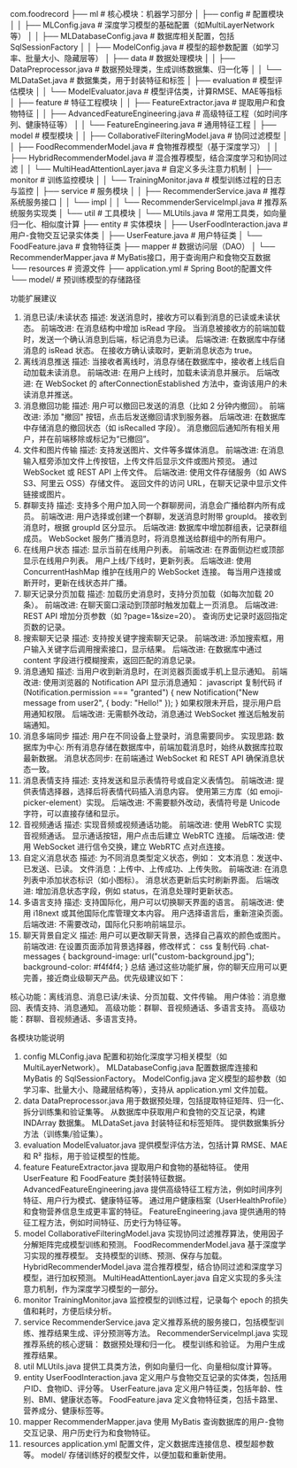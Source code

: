 com.foodrecord
├── ml                              # 核心模块：机器学习部分
│   ├── config                      # 配置模块
│   │   ├── MLConfig.java           # 深度学习模型的基础配置（如MultiLayerNetwork等）
│   │   ├── MLDatabaseConfig.java   # 数据库相关配置，包括SqlSessionFactory
│   │   ├── ModelConfig.java        # 模型的超参数配置（如学习率、批量大小、隐藏层等）
│   ├── data                        # 数据处理模块
│   │   ├── DataPreprocessor.java   # 数据预处理类，生成训练数据集、归一化等
│   │   └── MLDataSet.java          # 数据集类，用于封装特征和标签
│   ├── evaluation                  # 模型评估模块
│   │   └── ModelEvaluator.java     # 模型评估类，计算RMSE、MAE等指标
│   ├── feature                     # 特征工程模块
│   │   ├── FeatureExtractor.java   # 提取用户和食物特征
│   │   ├── AdvancedFeatureEngineering.java # 高级特征工程（如时间序列、健康特征等）
│   │   └── FeatureEngineering.java # 通用特征工程
│   ├── model                       # 模型模块
│   │   ├── CollaborativeFilteringModel.java # 协同过滤模型
│   │   ├── FoodRecommenderModel.java # 食物推荐模型（基于深度学习）
│   │   ├── HybridRecommenderModel.java # 混合推荐模型，结合深度学习和协同过滤
│   │   └── MultiHeadAttentionLayer.java # 自定义多头注意力机制
│   ├── monitor                     # 训练监控模块
│   │   └── TrainingMonitor.java    # 模型训练过程的日志与监控
│   ├── service                     # 服务模块
│   │   ├── RecommenderService.java # 推荐系统服务接口
│   │   └── impl
│   │       └── RecommenderServiceImpl.java # 推荐系统服务实现类
│   └── util                        # 工具模块
│       └── MLUtils.java            # 常用工具类，如向量归一化、相似度计算
├── entity                          # 实体模块
│   ├── UserFoodInteraction.java    # 用户-食物交互记录实体类
│   ├── UserFeature.java            # 用户特征类
│   └── FoodFeature.java            # 食物特征类
├── mapper                          # 数据访问层（DAO）
│   └── RecommenderMapper.java      # MyBatis接口，用于查询用户和食物交互数据
└── resources                       # 资源文件
├── application.yml             # Spring Boot的配置文件
└── model/                      # 预训练模型的存储路径

功能扩展建议
1. 消息已读/未读状态
   描述: 发送消息时，接收方可以看到消息的已读或未读状态。
   前端改进:
   在消息结构中增加 isRead 字段。
   当消息被接收方的前端加载时，发送一个确认消息到后端，标记消息为已读。
   后端改进:
   在数据库中存储消息的 isRead 状态。
   在接收方确认读取时，更新消息状态为 true。
2. 离线消息推送
   描述: 当接收者离线时，消息存储在数据库中，接收者上线后自动加载未读消息。
   前端改进:
   在用户上线时，加载未读消息并展示。
   后端改进:
   在 WebSocket 的 afterConnectionEstablished 方法中，查询该用户的未读消息并推送。
3. 消息撤回功能
   描述: 用户可以撤回已发送的消息（比如 2 分钟内撤回）。
   前端改进:
   添加 "撤回" 按钮，点击后发送撤回请求到服务器。
   后端改进:
   在数据库中存储消息的撤回状态（如 isRecalled 字段）。
   消息撤回后通知所有相关用户，并在前端移除或标记为“已撤回”。
4. 文件和图片传输
   描述: 支持发送图片、文件等多媒体消息。
   前端改进:
   在消息输入框旁添加文件上传按钮，上传文件后显示文件或图片预览。
   通过 WebSocket 或 REST API 上传文件。
   后端改进:
   使用文件存储服务（如 AWS S3、阿里云 OSS）存储文件。
   返回文件的访问 URL，在聊天记录中显示文件链接或图片。
5. 群聊支持
   描述: 支持多个用户加入同一个群聊房间，消息会广播给群内所有成员。
   前端改进:
   用户选择或创建一个群聊，发送消息时附带 groupId。
   接收到消息时，根据 groupId 区分显示。
   后端改进:
   数据库中增加群组表，记录群组成员。
   WebSocket 服务广播消息时，将消息推送给群组中的所有用户。
6. 在线用户状态
   描述: 显示当前在线用户列表。
   前端改进:
   在界面侧边栏或顶部显示在线用户列表。
   用户上线/下线时，更新列表。
   后端改进:
   使用 ConcurrentHashMap 维护在线用户的 WebSocket 连接。
   每当用户连接或断开时，更新在线状态并广播。
7. 聊天记录分页加载
   描述: 加载历史消息时，支持分页加载（如每次加载 20 条）。
   前端改进:
   在聊天窗口滚动到顶部时触发加载上一页消息。
   后端改进:
   REST API 增加分页参数（如 ?page=1&size=20）。
   查询历史记录时返回指定页数的记录。
8. 搜索聊天记录
   描述: 支持按关键字搜索聊天记录。
   前端改进:
   添加搜索框，用户输入关键字后调用搜索接口，显示结果。
   后端改进:
   在数据库中通过 content 字段进行模糊搜索，返回匹配的消息记录。
9. 消息通知
   描述: 当用户收到新消息时，在浏览器页面或手机上显示通知。
   前端改进:
   使用浏览器的 Notification API 显示消息通知：
   javascript
   复制代码
   if (Notification.permission === "granted") {
   new Notification("New message from user2", { body: "Hello!" });
   }
   如果权限未开启，提示用户启用通知权限。
   后端改进:
   无需额外改动，消息通过 WebSocket 推送后触发前端通知。
10. 消息多端同步
    描述: 用户在不同设备上登录时，消息需要同步。
    实现思路:
    数据库为中心: 所有消息存储在数据库中，前端加载消息时，始终从数据库拉取最新数据。
    消息状态同步: 在前端通过 WebSocket 和 REST API 确保消息状态一致。
11. 消息表情支持
    描述: 支持发送和显示表情符号或自定义表情包。
    前端改进:
    提供表情选择器，选择后将表情代码插入消息内容。
    使用第三方库（如 emoji-picker-element）实现。
    后端改进:
    不需要额外改动，表情符号是 Unicode 字符，可以直接存储和显示。
12. 音视频通话
    描述: 实现音频或视频通话功能。
    前端改进:
    使用 WebRTC 实现音视频通话。
    显示通话按钮，用户点击后建立 WebRTC 连接。
    后端改进:
    使用 WebSocket 进行信令交换，建立 WebRTC 点对点连接。
13. 自定义消息状态
    描述: 为不同消息类型定义状态，例如：
    文本消息：发送中、已发送、已读。
    文件消息：上传中、上传成功、上传失败。
    前端改进:
    在消息列表中添加状态标识（如小图标）。
    消息状态更新后实时刷新界面。
    后端改进:
    增加消息状态字段，例如 status，在消息处理时更新状态。
14. 多语言支持
    描述: 支持国际化，用户可以切换聊天界面的语言。
    前端改进:
    使用 i18next 或其他国际化库管理文本内容。
    用户选择语言后，重新渲染页面。
    后端改进:
    不需要改动，国际化只影响前端显示。
15. 聊天背景自定义
    描述: 用户可以更改聊天背景，选择自己喜欢的颜色或图片。
    前端改进:
    在设置页面添加背景选择器，修改样式：
    css
    复制代码
    .chat-messages {
    background-image: url("custom-background.jpg");
    background-color: #f4f4f4;
    }
    总结
    通过这些功能扩展，你的聊天应用可以更完善，接近商业级聊天产品。优先级建议如下：

核心功能：离线消息、消息已读/未读、分页加载、文件传输。
用户体验：消息撤回、表情支持、消息通知。
高级功能：群聊、音视频通话、多语言支持。
高级功能：群聊、音视频通话、多语言支持。


各模块功能说明
1. config
   MLConfig.java
   配置和初始化深度学习相关模型（如 MultiLayerNetwork）。
   MLDatabaseConfig.java
   配置数据库连接和 MyBatis 的 SqlSessionFactory。
   ModelConfig.java
   定义模型的超参数（如学习率、批量大小、隐藏层结构等），支持从 application.yml 文件加载。
2. data
   DataPreprocessor.java
   用于数据预处理，包括提取特征矩阵、归一化、拆分训练集和验证集等。
   从数据库中获取用户和食物的交互记录，构建 INDArray 数据集。
   MLDataSet.java
   封装特征和标签矩阵。
   提供数据集拆分方法（训练集/验证集）。
3. evaluation
   ModelEvaluator.java
   提供模型评估方法，包括计算 RMSE、MAE 和 R² 指标，用于验证模型的性能。
4. feature
   FeatureExtractor.java
   提取用户和食物的基础特征。
   使用 UserFeature 和 FoodFeature 类封装特征数据。
   AdvancedFeatureEngineering.java
   提供高级特征工程方法，例如时间序列特征、用户行为模式、健康特征等。
   通过用户健康档案（UserHealthProfile）和食物营养信息生成更丰富的特征。
   FeatureEngineering.java
   提供通用的特征工程方法，例如时间特征、历史行为特征等。
5. model
   CollaborativeFilteringModel.java
   实现协同过滤推荐算法，使用因子分解矩阵完成模型训练和预测。
   FoodRecommenderModel.java
   基于深度学习实现的推荐模型。
   支持模型的训练、预测、保存与加载。
   HybridRecommenderModel.java
   混合推荐模型，结合协同过滤和深度学习模型，进行加权预测。
   MultiHeadAttentionLayer.java
   自定义实现的多头注意力机制，作为深度学习模型的一部分。
6. monitor
   TrainingMonitor.java
   监控模型的训练过程，记录每个 epoch 的损失值和耗时，方便后续分析。
7. service
   RecommenderService.java
   定义推荐系统的服务接口，包括模型训练、推荐结果生成、评分预测等方法。
   RecommenderServiceImpl.java
   实现推荐系统的核心逻辑：
   数据预处理和归一化。
   模型训练和验证。
   为用户生成推荐结果。
8. util
   MLUtils.java
   提供工具类方法，例如向量归一化、向量相似度计算等。
9. entity
   UserFoodInteraction.java
   定义用户与食物交互记录的实体类，包括用户ID、食物ID、评分等。
   UserFeature.java
   定义用户特征类，包括年龄、性别、BMI、健康状态等。
   FoodFeature.java
   定义食物特征类，包括卡路里、营养成分、健康标签等。
10. mapper
    RecommenderMapper.java
    使用 MyBatis 查询数据库的用户-食物交互记录、用户历史行为和食物特征。
11. resources
    application.yml
    配置文件，定义数据库连接信息、模型超参数等。
    model/
    存储训练好的模型文件，以便加载和重新使用。